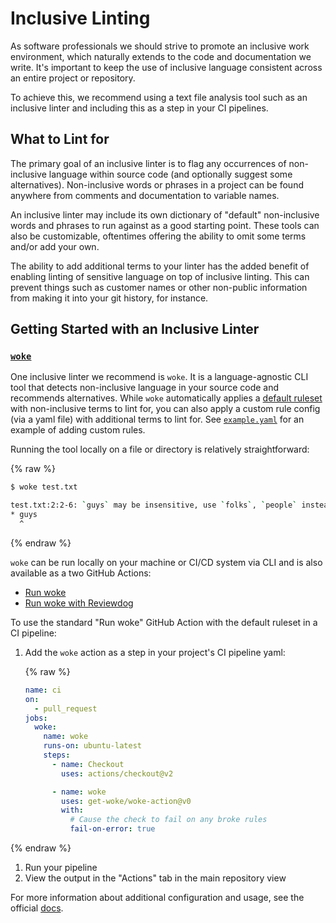 # Inclusive Linting

As software professionals we should strive to promote an inclusive work environment, which naturally extends to the code and documentation we write. It's important to keep the use of inclusive language consistent across an entire project or repository.

To achieve this, we recommend using a text file analysis tool such as an inclusive linter and including this as a step in your CI pipelines.

## What to Lint for

The primary goal of an inclusive linter is to flag any occurrences of non-inclusive language within source code (and optionally suggest some alternatives). Non-inclusive words or phrases in a project can be found anywhere from comments and documentation to variable names.

An inclusive linter may include its own dictionary of "default" non-inclusive words and phrases to run against as a good starting point. These tools can also be customizable, oftentimes offering the ability to omit some terms and/or add your own.

The ability to add additional terms to your linter has the added benefit of enabling linting of sensitive language on top of inclusive linting. This can prevent things such as customer names or other non-public information from making it into your git history, for instance.

## Getting Started with an Inclusive Linter

### [`woke`]

One inclusive linter we recommend is `woke`. It is a language-agnostic CLI tool that detects non-inclusive language in your source code and recommends alternatives. While `woke` automatically applies a [default ruleset] with non-inclusive terms to lint for, you can also apply a custom rule config (via a yaml file) with additional terms to lint for. See [`example.yaml`] for an example of adding custom rules.

Running the tool locally on a file or directory is relatively straightforward:

{% raw %}

```sh
$ woke test.txt

test.txt:2:2-6: `guys` may be insensitive, use `folks`, `people` instead (warning)
* guys
  ^
```

{% endraw %}

`woke` can be run locally on your machine or CI/CD system via CLI and is also available as a two GitHub Actions:

- [Run woke]
- [Run woke with Reviewdog]

To use the standard "Run woke" GitHub Action with the default ruleset in a CI pipeline:

1. Add the `woke` action as a step in your project's CI pipeline yaml:

    {% raw %}

    ```yaml
    name: ci
    on:
      - pull_request
    jobs:
      woke:
        name: woke
        runs-on: ubuntu-latest
        steps:
          - name: Checkout
            uses: actions/checkout@v2

          - name: woke
            uses: get-woke/woke-action@v0
            with:
              # Cause the check to fail on any broke rules
              fail-on-error: true
    ```

{% endraw %}

1. Run your pipeline
1. View the output in the "Actions" tab in the main repository view

For more information about additional configuration and usage, see the official [docs].

[`woke`]: https://github.com/get-woke/woke
[default ruleset]: https://github.com/get-woke/woke/blob/main/pkg/rule/default.yaml
[`example.yaml`]: https://github.com/get-woke/woke/blob/main/example.yaml
[Run woke]: https://github.com/marketplace/actions/run-woke
[Run woke with reviewdog]: https://github.com/marketplace/actions/run-woke-with-reviewdog
[docs]: https://docs.getwoke.tech/
